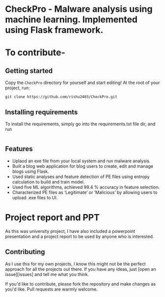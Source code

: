 # CheckPro - Malware analysis using machine learning. Implemented using Flask framework.


# To contribute-
> 

## Getting started

Copy the `CheckPro` directory for yourself and start editing! At the root of
your project, run:

```
git clone https://github.com/rishu2403/CheckPro.git
```

## Installing requirements

To install the requirements, simply go into the requirements.txt file dir, and run 

```py -m pip install -r requirements.txt
```

## Features

* Uplaod an exe file from your local system and run malware analysis.
* Built a blog web application for blog users to create, edit and manage blogs using Flask.
* Used static analyses and feature detection of PE files using entropy calculation to build and train model.
* Used five ML algorithms, achieved 99.4 % accuracy in feature selection.
* Characterized PE files as ‘Legitimate’ or ‘Malicious’ by allowing users to upload .exe files to UI.

# Project report and PPT 
As this was university project, I have also included a powerpoint presentation and a project report to be used by anyone who is interested. 

## Contributing

As I use this for my own projects, I know this might not be the perfect approach
for all the projects out there. If you have any ideas, just
[open an issue][issues] and tell me what you think.

If you'd like to contribute, please fork the repository and make changes as
you'd like. Pull requests are warmly welcome.



